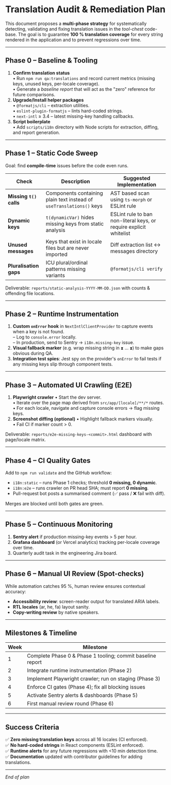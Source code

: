 # Translation Audit & Remediation Plan

This document proposes a **multi-phase strategy** for systematically detecting, validating and fixing translation issues in the _tool-chest_ code-base. The goal is to guarantee **100 % translation coverage** for every string rendered in the application and to prevent regressions over time.

---

## Phase 0 – Baseline & Tooling

1. **Confirm translation status**  
   • Run `npm run qa:translations` and record current metrics (missing keys, unused keys, per-locale coverage).  
   • Generate a _baseline report_ that will act as the "zero" reference for future comparisons.
2. **Upgrade/Install helper packages**  
   • `@formatjs/cli` – extraction utilities.  
   • `eslint-plugin-formatjs` – lints hard-coded strings.  
   • `next-intl` ≥ 3.4 – latest missing-key handling callbacks.
3. **Script boilerplate**  
   • Add `scripts/i18n` directory with Node scripts for extraction, diffing, and report generation.

---

## Phase 1 – Static Code Sweep

Goal: find **compile-time** issues before the code even runs.

| Check | Description | Suggested Implementation |
|-------|-------------|---------------------------|
| **Missing `t()` calls** | Components containing plain text instead of `useTranslations()` keys | AST based scan using `ts-morph` or ESLint rule |
| **Dynamic keys** | `t(dynamicVar)` hides missing keys from static analysis | ESLint rule to ban non-literal keys, or require explicit whitelist |
| **Unused messages** | Keys that exist in locale files but are never imported | Diff extraction list ↔ messages directory |
| **Pluralisation gaps** | ICU plural/ordinal patterns missing variants | `@formatjs/cli verify` |

Deliverable: `reports/static-analysis-YYYY-MM-DD.json` with counts & offending file locations.

---

## Phase 2 – Runtime Instrumentation

1. **Custom `onError` hook** in `NextIntlClientProvider` to capture events when a key is not found.  
   – Log to `console.error` locally.  
   – In production, send to Sentry → `i18n.missing-key` issue.
2. **Visual fallback marker** (e.g. wrap missing string in `⧗` … `⧗`) to make gaps obvious during QA.
3. **Integration test spies**: Jest spy on the provider's `onError` to fail tests if any missing keys slip through component tests.

---

## Phase 3 – Automated UI Crawling (E2E)

1. **Playwright crawler**
   • Start the dev server.  
   • Iterate over the page map derived from `src/app/[locale]/**/*` routes.  
   • For each locale, navigate and capture console errors → flag missing keys.
2. **Screenshot diffing (optional)**
   • Highlight fallback markers visually.  
   • Fail CI if marker count > 0.

Deliverable: `reports/e2e-missing-keys-<commit>.html` dashboard with page/locale matrix.

---

## Phase 4 – CI Quality Gates

Add to `npm run validate` and the GitHub workflow:

- `i18n:static` – runs Phase 1 checks; threshold **0 missing, 0 dynamic**.  
- `i18n:e2e` – runs crawler on PR head SHA; must report **0 missing**.  
- Pull-request bot posts a summarised comment (✅ pass / ❌ fail with diff).

Merges are blocked until both gates are green.

---

## Phase 5 – Continuous Monitoring

1. **Sentry alert** if production missing-key events >  5 per hour.  
2. **Grafana dashboard** (or Vercel analytics) tracking per-locale coverage over time.  
3. Quarterly audit task in the engineering Jira board.

---

## Phase 6 – Manual UI Review (Spot-checks)

While automation catches 95 %, human review ensures contextual accuracy:

- **Accessibility review**: screen-reader output for translated ARIA labels.  
- **RTL locales** (ar, he, fa) layout sanity.  
- **Copy-writing review** by native speakers.

---

## Milestones & Timeline

| Week | Milestone |
|------|-----------|
| 1 | Complete Phase 0 & Phase 1 tooling; commit baseline report |
| 2 | Integrate runtime instrumentation (Phase 2) |
| 3 | Implement Playwright crawler; run on staging (Phase 3) |
| 4 | Enforce CI gates (Phase 4); fix all blocking issues |
| 5 | Activate Sentry alerts & dashboards (Phase 5) |
| 6 | First manual review round (Phase 6) |

---

## Success Criteria

✅ **Zero missing translation keys** across all 16 locales (CI enforced).  
✅ **No hard-coded strings** in React components (ESLint enforced).  
✅ **Runtime alerts** for any future regressions with <10 min detection time.  
✅ **Documentation** updated with contributor guidelines for adding translations.

---

_End of plan_ 